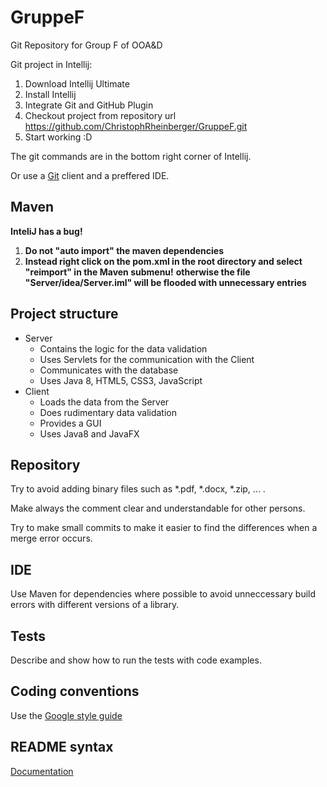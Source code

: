# GruppeF
Git Repository for Group F of OOA&amp;D

Git project in Intellij:

1. Download Intellij Ultimate
2. Install Intellij
3. Integrate Git and GitHub Plugin
4. Checkout project from repository url
    https://github.com/ChristophRheinberger/GruppeF.git
5. Start working :D

The git commands are in the bottom right corner of Intellij.

Or use a [Git](https://git-scm.com/downloads) client and a preffered IDE.

## Maven
**InteliJ has a bug!**
1. **Do not "auto import" the maven dependencies**
2. **Instead right click on the pom.xml in the root directory and select "reimport" in the Maven submenu!**
**otherwise the file "Server/idea/Server.iml" will be flooded with unnecessary entries**

## Project structure
* Server
  * Contains the logic for the data validation
  * Uses Servlets for the communication with the Client
  * Communicates with the database
  * Uses Java 8, HTML5, CSS3, JavaScript
* Client
  * Loads the data from the Server
  * Does rudimentary data validation
  * Provides a GUI
  * Uses Java8 and JavaFX

## Repository
Try to avoid adding binary files such as \*.pdf, \*.docx, \*.zip, ... .

Make always the comment clear and understandable for other persons.

Try to make small commits to make it easier to find the differences when a merge error occurs.

## IDE
Use Maven for dependencies where possible to avoid unneccessary build errors with different versions of a library.

## Tests
Describe and show how to run the tests with code examples.

## Coding conventions
Use the [Google style guide](https://google.github.io/styleguide/javaguide.html)

## README syntax
[Documentation](https://enterprise.github.com/downloads/en/markdown-cheatsheet.pdf)
